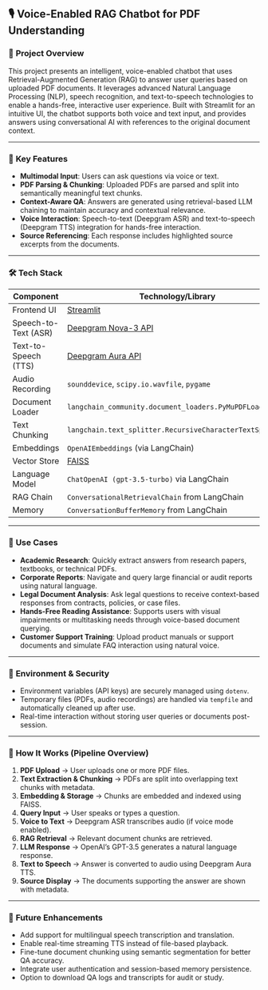 ## 🎙️ **Voice-Enabled RAG Chatbot for PDF Understanding**

### 🧩 **Project Overview**

This project presents an intelligent, voice-enabled chatbot that uses Retrieval-Augmented Generation (RAG) to answer user queries based on uploaded PDF documents. It leverages advanced Natural Language Processing (NLP), speech recognition, and text-to-speech technologies to enable a hands-free, interactive user experience. Built with Streamlit for an intuitive UI, the chatbot supports both voice and text input, and provides answers using conversational AI with references to the original document context.

---

### 🧠 **Key Features**

* **Multimodal Input**: Users can ask questions via voice or text.
* **PDF Parsing & Chunking**: Uploaded PDFs are parsed and split into semantically meaningful text chunks.
* **Context-Aware QA**: Answers are generated using retrieval-based LLM chaining to maintain accuracy and contextual relevance.
* **Voice Interaction**: Speech-to-text (Deepgram ASR) and text-to-speech (Deepgram TTS) integration for hands-free interaction.
* **Source Referencing**: Each response includes highlighted source excerpts from the documents.

---

### 🛠️ **Tech Stack**

| Component            | Technology/Library                                       |
| -------------------- | -------------------------------------------------------- |
| Frontend UI          | [Streamlit](https://streamlit.io)                        |
| Speech-to-Text (ASR) | [Deepgram Nova-3 API](https://developers.deepgram.com)   |
| Text-to-Speech (TTS) | [Deepgram Aura API](https://developers.deepgram.com)     |
| Audio Recording      | `sounddevice`, `scipy.io.wavfile`, `pygame`              |
| Document Loader      | `langchain_community.document_loaders.PyMuPDFLoader`     |
| Text Chunking        | `langchain.text_splitter.RecursiveCharacterTextSplitter` |
| Embeddings           | `OpenAIEmbeddings` (via LangChain)                       |
| Vector Store         | [FAISS](https://github.com/facebookresearch/faiss)       |
| Language Model       | `ChatOpenAI (gpt-3.5-turbo)` via LangChain               |
| RAG Chain            | `ConversationalRetrievalChain` from LangChain            |
| Memory               | `ConversationBufferMemory` from LangChain                |

---

### 📌 **Use Cases**

* **Academic Research**: Quickly extract answers from research papers, textbooks, or technical PDFs.
* **Corporate Reports**: Navigate and query large financial or audit reports using natural language.
* **Legal Document Analysis**: Ask legal questions to receive context-based responses from contracts, policies, or case files.
* **Hands-Free Reading Assistance**: Supports users with visual impairments or multitasking needs through voice-based document querying.
* **Customer Support Training**: Upload product manuals or support documents and simulate FAQ interaction using natural voice.

---

### 🔐 **Environment & Security**

* Environment variables (API keys) are securely managed using `dotenv`.
* Temporary files (PDFs, audio recordings) are handled via `tempfile` and automatically cleaned up after use.
* Real-time interaction without storing user queries or documents post-session.

---

### 🚀 **How It Works (Pipeline Overview)**

1. **PDF Upload** → User uploads one or more PDF files.
2. **Text Extraction & Chunking** → PDFs are split into overlapping text chunks with metadata.
3. **Embedding & Storage** → Chunks are embedded and indexed using FAISS.
4. **Query Input** → User speaks or types a question.
5. **Voice to Text** → Deepgram ASR transcribes audio (if voice mode enabled).
6. **RAG Retrieval** → Relevant document chunks are retrieved.
7. **LLM Response** → OpenAI’s GPT-3.5 generates a natural language response.
8. **Text to Speech** → Answer is converted to audio using Deepgram Aura TTS.
9. **Source Display** → The documents supporting the answer are shown with metadata.

---

### 🧪 **Future Enhancements**

* Add support for multilingual speech transcription and translation.
* Enable real-time streaming TTS instead of file-based playback.
* Fine-tune document chunking using semantic segmentation for better QA accuracy.
* Integrate user authentication and session-based memory persistence.
* Option to download QA logs and transcripts for audit or study.
